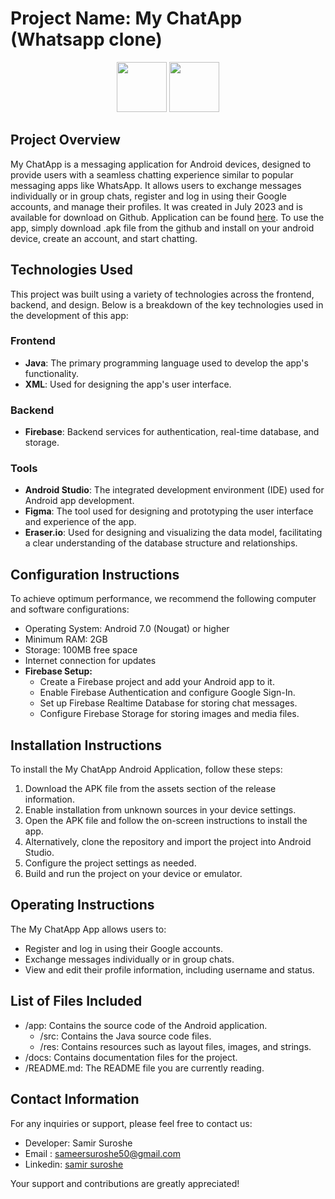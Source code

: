 

  # Project Name: My ChatApp (Whatsapp clone) <br>
<div align="center">
  <img src="https://github.com/samirsuroshe18/My-ChatApp/assets/130245723/d236e6c8-d5eb-41a5-9fa9-b29f69e597d6" width="80" height="80" >
  <a href="https://github.com/samirsuroshe18/My-ChatApp/releases/tag/1.0.0">
<img src="https://github.com/samirsuroshe18/WellBeing-app---Android-studio/assets/130245723/f2d2622b-2fd1-4576-af9e-68ec0e56c79e" height="80">
</a>
</div>

## Project Overview
My ChatApp is a messaging application for Android devices, designed to provide users with a seamless chatting experience similar to popular messaging apps like WhatsApp. It allows users to exchange messages individually or in group chats, register and log in using their Google accounts, and manage their profiles. It was created in July 2023 and is available for download on Github. Application can be found [here](https://github.com/samirsuroshe18/My-ChatApp/releases/tag/1.0.0). To use the app, simply download .apk file from the github and install on your android device, create an account, and start chatting.

## Technologies Used
This project was built using a variety of technologies across the frontend, backend, and design. Below is a breakdown of the key technologies used in the development of this app:

### Frontend
- **Java**: The primary programming language used to develop the app's functionality.
- **XML**: Used for designing the app's user interface.

### Backend
- **Firebase**: Backend services for authentication, real-time database, and storage.

### Tools
- **Android Studio**: The integrated development environment (IDE) used for Android app development.
- **Figma**: The tool used for designing and prototyping the user interface and experience of the app.
 - **Eraser.io**: Used for designing and visualizing the data model, facilitating a clear understanding of the database structure and relationships.


## Configuration Instructions
To achieve optimum performance, we recommend the following computer and software configurations:
- Operating System: Android 7.0 (Nougat) or higher
- Minimum RAM: 2GB
- Storage: 100MB free space
- Internet connection for updates
- **Firebase Setup:** 
  - Create a Firebase project and add your Android app to it.
  - Enable Firebase Authentication and configure Google Sign-In.
  - Set up Firebase Realtime Database for storing chat messages.
  - Configure Firebase Storage for storing images and media files.

## Installation Instructions
To install the My ChatApp Android Application, follow these steps:
1. Download the APK file from the assets section of the release information.
2. Enable installation from unknown sources in your device settings.
3. Open the APK file and follow the on-screen instructions to install the app.
4. Alternatively, clone the repository and import the project into Android Studio.
5. Configure the project settings as needed.
6. Build and run the project on your device or emulator.

## Operating Instructions
The My ChatApp App allows users to:
- Register and log in using their Google accounts.
- Exchange messages individually or in group chats.
- View and edit their profile information, including username and status.

## List of Files Included
- /app: Contains the source code of the Android application.
  - /src: Contains the Java source code files.
  - /res: Contains resources such as layout files, images, and strings.
- /docs: Contains documentation files for the project.
- /README.md: The README file you are currently reading.

## Contact Information
For any inquiries or support, please feel free to contact us:
- Developer: Samir Suroshe
- Email : [sameersuroshe50@gmail.com](mailto:sameersuroshe50@gmail.com)
- Linkedin: [samir suroshe](www.linkedin.com/in/samir-suroshe-50b073271)

Your support and contributions are greatly appreciated!

